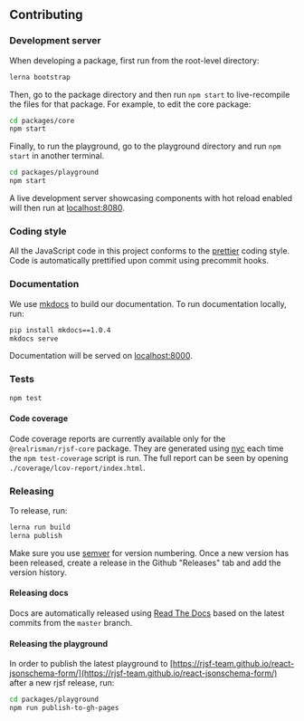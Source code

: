 ## Contributing

### Development server

When developing a package, first run from the root-level directory:

```bash
lerna bootstrap
```

Then, go to the package directory and then run `npm start` to live-recompile the files for that package. For example, to edit the core package:

```bash
cd packages/core
npm start
```

Finally, to run the playground, go to the playground directory and run `npm start` in another terminal.

```bash
cd packages/playground
npm start
```

A live development server showcasing components with hot reload enabled will then run at [localhost:8080](http://localhost:8080).

### Coding style

All the JavaScript code in this project conforms to the [prettier](https://github.com/prettier/prettier) coding style. Code is automatically prettified upon commit using precommit hooks.

### Documentation

We use [mkdocs](https://www.mkdocs.org/) to build our documentation. To run documentation locally, run:

```bash
pip install mkdocs==1.0.4
mkdocs serve
```

Documentation will be served on [localhost:8000](http://localhost:8000).

### Tests

```bash
npm test
```

#### Code coverage

Code coverage reports are currently available only for the `@realrisman/rjsf-core` package. They are generated using [nyc](https://github.com/istanbuljs/nyc) each time the `npm test-coverage` script is run.
The full report can be seen by opening `./coverage/lcov-report/index.html`.

### Releasing

To release, run:

```bash
lerna run build
lerna publish
```

Make sure you use [semver](https://semver.org/) for version numbering. Once a new version has been released, create a release in the Github "Releases" tab and add the version history.

#### Releasing docs

Docs are automatically released using [Read The Docs](https://readthedocs.org/) based on the latest commits from the `master` branch.

#### Releasing the playground

In order to publish the latest playground to [https://rjsf-team.github.io/react-jsonschema-form/](https://rjsf-team.github.io/react-jsonschema-form/) after a new rjsf release, run:

```bash
cd packages/playground
npm run publish-to-gh-pages
```
